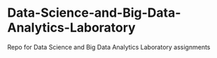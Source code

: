 # Data-Science-and-Big-Data-Analytics-Laboratory
Repo for Data Science and Big Data Analytics Laboratory assignments
